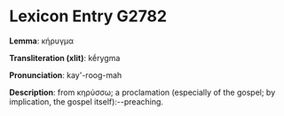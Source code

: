 # Lexicon Entry G2782

**Lemma**: κήρυγμα

**Transliteration (xlit)**: kḗrygma

**Pronunciation**: kay'-roog-mah

**Description**:
from κηρύσσω; a proclamation (especially of the gospel; by implication, the gospel itself):--preaching.
